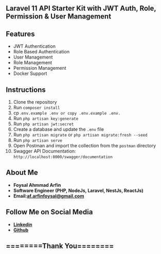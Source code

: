 ## Laravel 11 API Starter Kit with JWT Auth, Role, Permission & User Management

## Features
- JWT Authentication
- Role Based Authentication
- User Management
- Role Management
- Permission Management
- Docker Support


## Instructions

1. Clone the repository
2. Run `composer install`
3. cp .`env.example .env or copy .env.example .env.`
4. Run `php artisan key:generate`
5. Run `php artisan jwt:secret`
6. Create a database and update the `.env` file
7. Run `php artisan migrate` or `php artisan migrate:fresh --seed`
8. Run `php artisan serve`
9. Open Postman and import the collection from the `postman` directory
10. Swagger API Documentation: `http://localhost:8000/swagger/documentation`



## About Me
- **Foysal Ahmmad Arfin**
- **Software Engineer (PHP, NodeJs, Laravel, NestJs, ReactJs)**
- **Email:af.arfinfoysal@gmail.com**


## Follow Me on Social Media 
- **[Linkedin](https://www.linkedin.com/in/arfinfoysal/)**
- **[Github](https://github.com/arfin-foysal/)**


## ========Thank You========